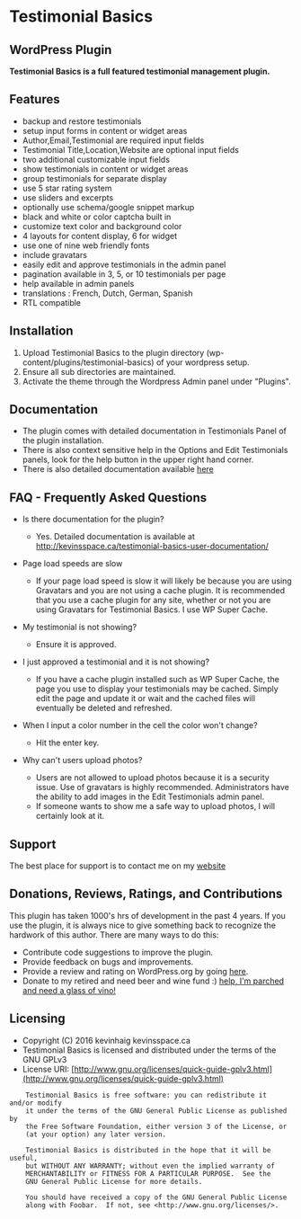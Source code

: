 # Testimonial Basics
## WordPress Plugin

**Testimonial Basics is a full featured testimonial management plugin.**

## Features

* backup and restore testimonials
* setup input forms in content or widget areas
* Author,Email,Testimonial are required input fields
* Testimonial Title,Location,Website are optional input fields
* two additional customizable input fields
* show testimonials in content or widget areas
* group testimonials for separate display
* use 5 star rating system
* use sliders and excerpts
* optionally use schema/google snippet markup
* black and white or color captcha built in
* customize text color and background color
* 4 layouts for content display, 6 for widget
* use one of nine web friendly fonts
* include gravatars
* easily edit and approve testimonials in the admin panel
* pagination available in 3, 5, or 10 testimonials per page
* help available in admin panels
* translations : French, Dutch, German, Spanish
* RTL compatible

## Installation

1. Upload Testimonial Basics to the plugin directory 
   (wp-content/plugins/testimonial-basics) of your wordpress setup. 
2. Ensure all sub directories are maintained. 
3. Activate the theme through the Wordpress Admin panel under "Plugins".

## Documentation

* The plugin comes with detailed documentation in Testimonials Panel of the plugin installation.
* There is also context sensitive help in the Options and Edit Testimonials panels, look for the help button in the upper right hand corner.
* There is also detailed documentation available [here](http://kevinsspace.ca/testimonial-basics-user-documentation/)


## FAQ - Frequently Asked Questions

* Is there documentation for the plugin?
  * Yes. Detailed documentation is available at http://kevinsspace.ca/testimonial-basics-user-documentation/

* Page load speeds are slow
  * If your page load speed is slow it will likely be because you are using Gravatars and you are not using a cache plugin. It is recommended that you use a cache plugin for any site, whether or not you are using Gravatars for Testimonial Basics. I use WP Super Cache.

* My testimonial is not showing?
  * Ensure it is approved.

* I just approved a testimonial and it is not showing?
  * If you have a cache plugin installed such as WP Super Cache, the page you use to display your testimonials may be cached. Simply edit the page and update it or wait and the cached files will eventually be deleted and refreshed.

* When I input a color number in the cell the color won't change?
  * Hit the enter key.

* Why can't users upload photos?
  * Users are not allowed to upload photos because it is a security issue. Use of gravatars is highly recommended. Administrators have the ability to add images in the Edit Testimonials admin panel.
  * If someone wants to show me a safe way to upload photos, I will certainly look at it.

## Support
The best place for support is to contact me on my [website](//kevinsspace.ca/contact/)

## Donations, Reviews, Ratings, and Contributions
This plugin has taken 1000's hrs of development in the past 4 years. If you use the plugin, it is always nice to give something back to recognize the hardwork of this author. There are many ways to do this:
* Contribute code suggestions to improve the plugin.
* Provide feedback on bugs and improvements.
* Provide a review and rating on WordPress.org by going [here](https://wordpress.org/support/view/plugin-reviews/testimonial-basics).
* Donate to my retired and need beer and wine fund :) [help, I'm parched and need a glass of vino!](http://kevinsspace.ca/testimonial-basics-wordpress-plugin/)

## Licensing
* Copyright (C) 2016 kevinhaig kevinsspace.ca
* Testimonial Basics is licensed and distributed under the terms of the GNU GPLv3
* License URI: [http://www.gnu.org/licenses/quick-guide-gplv3.html](http://www.gnu.org/licenses/quick-guide-gplv3.html)
```
    Testimonial Basics is free software: you can redistribute it and/or modify
    it under the terms of the GNU General Public License as published by
    the Free Software Foundation, either version 3 of the License, or
    (at your option) any later version.

    Testimonial Basics is distributed in the hope that it will be useful,
    but WITHOUT ANY WARRANTY; without even the implied warranty of
    MERCHANTABILITY or FITNESS FOR A PARTICULAR PURPOSE.  See the
    GNU General Public License for more details.

    You should have received a copy of the GNU General Public License
    along with Foobar.  If not, see <http://www.gnu.org/licenses/>.
```